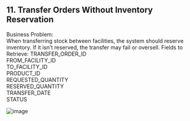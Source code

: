 ## 11. Transfer Orders Without Inventory Reservation
Business Problem:  
When transferring stock between facilities, the system should reserve inventory. If it isn’t reserved, the transfer may fail or oversell.
Fields to Retrieve:
TRANSFER_ORDER_ID  
FROM_FACILITY_ID  
TO_FACILITY_ID  
PRODUCT_ID  
REQUESTED_QUANTITY  
RESERVED_QUANTITY  
TRANSFER_DATE  
STATUS  

![image](https://github.com/user-attachments/assets/95601f06-f375-4d91-8f7e-cb4f90856757)
